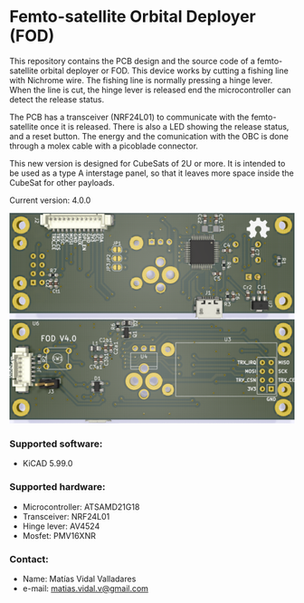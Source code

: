 # Femto-satellite Orbital Deployer (FOD)

This repository contains the PCB design and the source code of a femto-satellite orbital deployer or FOD. This device works by cutting a fishing line with Nichrome wire. The fishing line is normally pressing a hinge lever. When the line is cut, the hinge lever is released end the microcontroller can detect the release status.

The PCB has a transceiver (NRF24L01) to communicate with the femto-satellite once it is released. There is also a LED showing the release status, and a reset button. The energy and the comunication with the OBC is done through a molex cable with a picoblade connector.

This new version is designed for CubeSats of 2U or more. It is intended to be used as a type A interstage panel, so that it leaves more space inside the CubeSat for other payloads.

Current version: 4.0.0

![](img/inside_outside.png)

### Supported software:

* KiCAD 5.99.0

### Supported hardware:

* Microcontroller: ATSAMD21G18
* Transceiver: NRF24L01
* Hinge lever: AV4524
* Mosfet: PMV16XNR

### Contact:

* Name: Matías Vidal Valladares
* e-mail: matias.vidal.v@gmail.com
